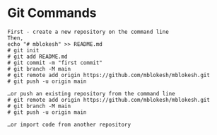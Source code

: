 # Git Commands
    First - create a new repository on the command line
    Then,
    echo "# mblokesh" >> README.md
    # git init
    # git add README.md	
    # git commit -m "first commit"
    # git branch -M main
    # git remote add origin https://github.com/mblokesh/mblokesh.git
    # git push -u origin main

    …or push an existing repository from the command line
    # git remote add origin https://github.com/mblokesh/mblokesh.git
    # git branch -M main
    # git push -u origin main

    …or import code from another repository
